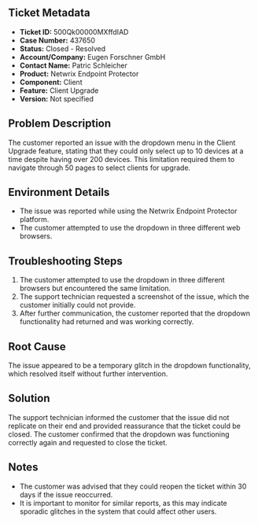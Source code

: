 ## Ticket Metadata
- **Ticket ID:** 500Qk00000MXffdIAD
- **Case Number:** 437650
- **Status:** Closed - Resolved
- **Account/Company:** Eugen Forschner GmbH
- **Contact Name:** Patric Schleicher
- **Product:** Netwrix Endpoint Protector
- **Component:** Client
- **Feature:** Client Upgrade
- **Version:** Not specified

## Problem Description
The customer reported an issue with the dropdown menu in the Client Upgrade feature, stating that they could only select up to 10 devices at a time despite having over 200 devices. This limitation required them to navigate through 50 pages to select clients for upgrade.

## Environment Details
- The issue was reported while using the Netwrix Endpoint Protector platform.
- The customer attempted to use the dropdown in three different web browsers.

## Troubleshooting Steps
1. The customer attempted to use the dropdown in three different browsers but encountered the same limitation.
2. The support technician requested a screenshot of the issue, which the customer initially could not provide.
3. After further communication, the customer reported that the dropdown functionality had returned and was working correctly.

## Root Cause
The issue appeared to be a temporary glitch in the dropdown functionality, which resolved itself without further intervention.

## Solution
The support technician informed the customer that the issue did not replicate on their end and provided reassurance that the ticket could be closed. The customer confirmed that the dropdown was functioning correctly again and requested to close the ticket.

## Notes
- The customer was advised that they could reopen the ticket within 30 days if the issue reoccurred.
- It is important to monitor for similar reports, as this may indicate sporadic glitches in the system that could affect other users.